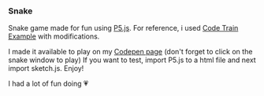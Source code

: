 ### Snake

Snake game made for fun using [P5.js](https://p5js.org).
For reference, i used [Code Train Example](https://www.youtube.com/watch?v=AaGK-fj-BAM) with modifications.

I made it available to play on my [Codepen page](https://codepen.io/hasher/pen/VGrdPa) (don't forget to click on the snake window to play)
If you want to test, import P5.js to a html file and next import sketch.js. Enjoy!

I had a lot of fun doing :heartpulse:
